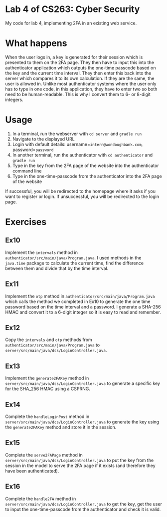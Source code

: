 # Lab 4 of CS263: Cyber Security

My code for lab 4, implementing 2FA in an existing web service.

# What happens

When the user logs in, a key is generated for their session which is presented to them on the 2FA page. They then have to input this into the authenticator application which outputs the one-time passcode based on the key and the current time interval. They then enter this back into the server which compares it to its own calculation. If they are the same, the user is allowed in. Unlike most authenticator systems where the user only has to type in one code, in this application, they have to enter two so both need to be human-readable. This is why I convert them to 6- or 8-digit integers.

# Usage

1. In a terminal, run the webserver with `cd server` and `gradle run`
1. Navigate to the displayed URL
1. Login with default details: username=`intern@wondoughbank.com`, password=`password`
1. In another terminal, run the authenticator with `cd authenticator` and `gradle run`
1. Type in the key from the 2FA page of the website into the authenticator command line
1. Type in the one-time-passcode from the authenticator into the 2FA page of the website

If successful, you will be redirected to the homepage where it asks if you want to register or login. If unsuccessful, you will be redirected to the login page.

# Exercises

## Ex10

Implement the `intervals` method in `authenticator/src/main/java/Program.java`. I used methods in the `java.time` package to calculate the current time, find the difference between them and divide that by the time interval.

## Ex11

Implement the `otp` method in `authenticator/src/main/java/Program.java` which calls the method we completed in Ex10 to generate the one time password based on the time interval and a password. I generate a SHA-256 HMAC and convert it to a 6-digit integer so it is easy to read and remember.

## Ex12

Copy the `intervals` and `otp` methods from `authenticator/src/main/java/Program.java` to `server/src/main/java/dcs/LoginController.java`.

## Ex13

Implement the `generate2FAKey` method in `server/src/main/java/dcs/LoginController.java` to generate a specific key for the SHA_256 HMAC using a CSPRNG.

## Ex14

Complete the `handleLoginPost` method in `server/src/main/java/dcs/LoginController.java` to generate the key using the `generate2FAKey` method and store it in the session.

## Ex15

Complete the `serve2FAPage` method in `server/src/main/java/dcs/LoginController.java` to put the key from the session in the model to serve the 2FA page if it exists (and therefore they have been authenticated).

## Ex16

Complete the `handle2FA` method in `server/src/main/java/dcs/LoginController.java` to get the key, get the user to input the one-time-passcode from the authenticator and check it is valid.